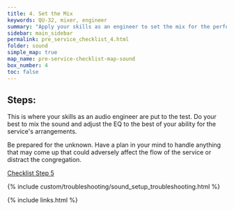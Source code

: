 ```yaml
---
title: 4. Set the Mix
keywords: QU-32, mixer, engineer
summary: "Apply your skills as an engineer to set the mix for the performance."
sidebar: main_sidebar
permalink: pre_service_checklist_4.html
folder: sound
simple_map: true
map_name: pre-service-checklist-map-sound
box_number: 4
toc: false
---
```


## Steps:

This is where your skills as an audio engineer are put to the test.  Do your best to mix the sound and adjust the EQ to the best of your ability for the service's arrangements.

Be prepared for the unknown.  Have a plan in your mind to handle anything that may come up that could adversely affect the flow of the service or distract the congregation.  

[Checklist Step 5](foh-shut-down-sound.html)

{% include custom/troubleshooting/sound_setup_troubleshooting.html %}

{% include links.html %}
